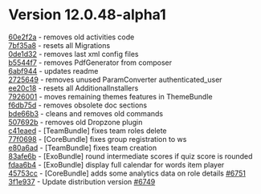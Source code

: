 # Version 12.0.48-alpha1  

[60e2f2a](https://github.com/claroline/Distribution/commit/60e2f2a) - removes old activities code  
[7bf35a8](https://github.com/claroline/Distribution/commit/7bf35a8) - resets all Migrations  
[0de1d32](https://github.com/claroline/Distribution/commit/0de1d32) - removes last xml config files  
[b5544f7](https://github.com/claroline/Distribution/commit/b5544f7) - removes PdfGenerator from composer  
[6abf944](https://github.com/claroline/Distribution/commit/6abf944) - updates readme  
[2725649](https://github.com/claroline/Distribution/commit/2725649) - removes unused ParamConverter authenticated_user  
[ee20c18](https://github.com/claroline/Distribution/commit/ee20c18) - resets all AdditionalInstallers  
[7926001](https://github.com/claroline/Distribution/commit/7926001) - moves remaining themes features in ThemeBundle  
[f6db75d](https://github.com/claroline/Distribution/commit/f6db75d) - removes obsolete doc sections  
[bde66b3](https://github.com/claroline/Distribution/commit/bde66b3) - cleans and removes old commands  
[507692b](https://github.com/claroline/Distribution/commit/507692b) - removes old Dropzone plugin  
[c41eaed](https://github.com/claroline/Distribution/commit/c41eaed) - [TeamBundle] fixes team roles delete  
[77f0698](https://github.com/claroline/Distribution/commit/77f0698) - [CoreBundle] fixes group registration to ws  
[e80a6ad](https://github.com/claroline/Distribution/commit/e80a6ad) - [TeamBundle] fixes team creation  
[83afe6b](https://github.com/claroline/Distribution/commit/83afe6b) - [ExoBundle] round intermediate scores if quiz score is rounded  
[fdaa6b4](https://github.com/claroline/Distribution/commit/fdaa6b4) - [ExoBundle] display full calendar for words item player  
[45753cc](https://github.com/claroline/Distribution/commit/45753cc) - [CoreBundle] adds some analytics data on role details [#6751](https://github.com/claroline/Distribution/pull/6751)  
[3f1e937](https://github.com/claroline/Distribution/commit/3f1e937) - Update distribution version [#6749](https://github.com/claroline/Distribution/pull/6749)  

